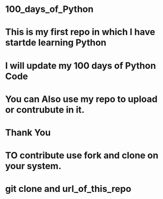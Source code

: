 # 100_days_of_Python
# This is my first repo in which I have startde learning Python 
# I will update my 100 days of Python Code
# You can Also use my repo to upload or contrubute in it.
# Thank You

# TO contribute use fork and clone on your system.

# git clone and url_of_this_repo
